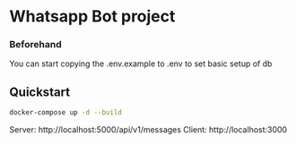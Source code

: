 # Whatsapp Bot project

### Beforehand
You can start copying the .env.example to .env to set basic setup of db

## Quickstart

```bash
docker-compose up -d --build
```

Server: http://localhost:5000/api/v1/messages
Client: http://localhost:3000
